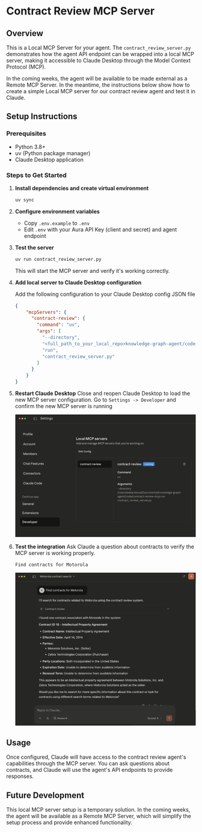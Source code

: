 # Contract Review MCP Server

## Overview

This is a Local MCP Server for your agent. The `contract_review_server.py` demonstrates how the agent API endpoint can be wrapped into a local MCP server, making it accessible to Claude Desktop through the Model Context Protocol (MCP).

In the coming weeks, the agent will be available to be made external as a Remote MCP Server. In the meantime, the instructions below show how to create a simple Local MCP server for our contract review agent and test it in Claude.

## Setup Instructions

### Prerequisites
- Python 3.8+
- uv (Python package manager)
- Claude Desktop application

### Steps to Get Started

1. **Install dependencies and create virtual environment**
   ```bash
   uv sync
   ```

2. **Configure environment variables**
   - Copy `.env.example` to `.env`
   - Edit `.env` with your Aura API Key (client and secret) and agent endpoint

3. **Test the server**
   ```bash
   uv run contract_review_server.py
   ```
   This will start the MCP server and verify it's working correctly.

4. **Add local server to Claude Desktop configuration**
   
   Add the following configuration to your Claude Desktop config JSON file 

   ```json
   {
       "mcpServers": {
         "contract-review": {
           "command": "uv",
           "args": [
             "--directory",
             "<full_path_to_your_local_repo>knowledge-graph-agent/code/contract-review-mcp",
             "run",
             "contract_review_server.py"
           ]
         }
       }
   }
   ```

5. **Restart Claude Desktop**
   Close and reopen Claude Desktop to load the new MCP server configuration.
   Go to `Settings -> Developer` and confirm the new MCP server is running

   ![Local MCP Server Running](../../images/developer-settings.png)

6. **Test the integration**
   Ask Claude a question about contracts to verify the MCP server is working properly.
   ```
   Find contracts for Motorola
   ```
   ![ask a contract question and check MCP server is working](../../images/motorola-contracts.png)

## Usage

Once configured, Claude will have access to the contract review agent's capabilities through the MCP server. You can ask questions about contracts, and Claude will use the agent's API endpoints to provide responses.

## Future Development

This local MCP server setup is a temporary solution. In the coming weeks, the agent will be available as a Remote MCP Server, which will simplify the setup process and provide enhanced functionality.
